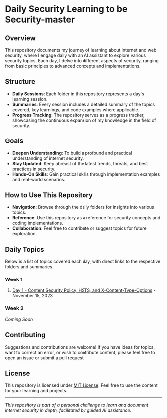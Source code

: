 # Daily Security Learning to be Security-master

## Overview
This repository documents my journey of learning about internet and web security, where I engage daily with an AI assistant to explore various security topics. Each day, I delve into different aspects of security, ranging from basic principles to advanced concepts and implementations.

## Structure
- **Daily Sessions**: Each folder in this repository represents a day's learning session.
- **Summaries**: Every session includes a detailed summary of the topics covered, key learnings, and code examples where applicable.
- **Progress Tracking**: The repository serves as a progress tracker, showcasing the continuous expansion of my knowledge in the field of security.

## Goals
- **Deepen Understanding**: To build a profound and practical understanding of internet security.
- **Stay Updated**: Keep abreast of the latest trends, threats, and best practices in security.
- **Hands-On Skills**: Gain practical skills through implementation examples and real-world scenarios.

## How to Use This Repository
- **Navigation**: Browse through the daily folders for insights into various topics.
- **Reference**: Use this repository as a reference for security concepts and coding implementations.
- **Collaboration**: Feel free to contribute or suggest topics for future exploration.

## Daily Topics
Below is a list of topics covered each day, with direct links to the respective folders and summaries.

### Week 1
1. [Day 1 - Content Security Policy, HSTS, and X-Content-Type-Options](/Day1) - November 15, 2023

### Week 2
_Coming Soon_

## Contributing
Suggestions and contributions are welcome! If you have ideas for topics, want to correct an error, or wish to contribute content, please feel free to open an issue or submit a pull request.

## License
This repository is licensed under [MIT License](LICENSE). Feel free to use the content for your learning and projects.

---

_This repository is part of a personal challenge to learn and document internet security in depth, facilitated by guided AI assistance._
